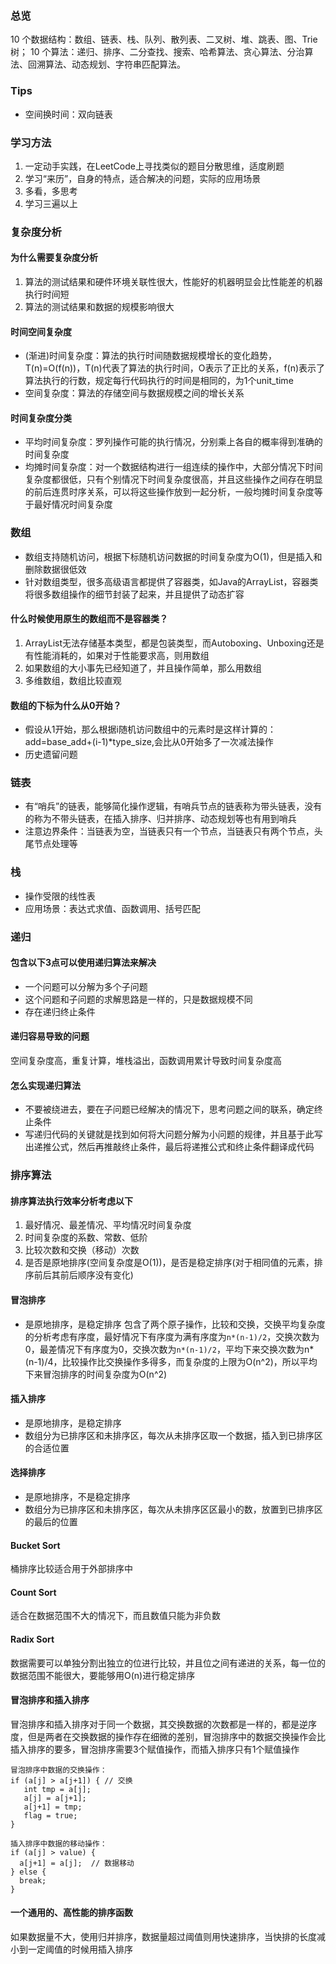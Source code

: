 
### 总览
10 个数据结构：数组、链表、栈、队列、散列表、二叉树、堆、跳表、图、Trie 树；
10 个算法：递归、排序、二分查找、搜索、哈希算法、贪心算法、分治算法、回溯算法、动态规划、字符串匹配算法。

### Tips
- 空间换时间：双向链表

### 学习方法
1. 一定动手实践，在LeetCode上寻找类似的题目分散思维，适度刷题
2. 学习“来历”，自身的特点，适合解决的问题，实际的应用场景
2. 多看，多思考
3. 学习三遍以上

### 复杂度分析
#### 为什么需要复杂度分析
1. 算法的测试结果和硬件环境关联性很大，性能好的机器明显会比性能差的机器执行时间短
2. 算法的测试结果和数据的规模影响很大
#### 时间空间复杂度 
- (渐进)时间复杂度：算法的执行时间随数据规模增长的变化趋势，T(n)=O(f(n))，T(n)代表了算法的执行时间，O表示了正比的关系，f(n)表示了算法执行的行数，规定每行代码执行的时间是相同的，为1个unit_time
- 空间复杂度：算法的存储空间与数据规模之间的增长关系
#### 时间复杂度分类
- 平均时间复杂度：罗列操作可能的执行情况，分别乘上各自的概率得到准确的时间复杂度
- 均摊时间复杂度：对一个数据结构进行一组连续的操作中，大部分情况下时间复杂度都很低，只有个别情况下时间复杂度很高，并且这些操作之间存在明显的前后连贯时序关系，可以将这些操作放到一起分析，一般均摊时间复杂度等于最好情况时间复杂度

### 数组
- 数组支持随机访问，根据下标随机访问数据的时间复杂度为O(1)，但是插入和删除数据很低效
- 针对数组类型，很多高级语言都提供了容器类，如Java的ArrayList，容器类将很多数组操作的细节封装了起来，并且提供了动态扩容
#### 什么时候使用原生的数组而不是容器类？
1. ArrayList无法存储基本类型，都是包装类型，而Autoboxing、Unboxing还是有性能消耗的，如果对于性能要求高，则用数组
2. 如果数组的大小事先已经知道了，并且操作简单，那么用数组
3. 多维数组，数组比较直观
#### 数组的下标为什么从0开始？
- 假设从1开始，那么根据i随机访问数组中的元素时是这样计算的：add=base_add+(i-1)*type_size,会比从0开始多了一次减法操作
- 历史遗留问题

### 链表
- 有“哨兵”的链表，能够简化操作逻辑，有哨兵节点的链表称为带头链表，没有的称为不带头链表，在插入排序、归并排序、动态规划等也有用到哨兵
- 注意边界条件：当链表为空，当链表只有一个节点，当链表只有两个节点，头尾节点处理等

### 栈
- 操作受限的线性表
- 应用场景：表达式求值、函数调用、括号匹配

### 递归
#### 包含以下3点可以使用递归算法来解决
- 一个问题可以分解为多个子问题
- 这个问题和子问题的求解思路是一样的，只是数据规模不同
- 存在递归终止条件
#### 递归容易导致的问题
空间复杂度高，重复计算，堆栈溢出，函数调用累计导致时间复杂度高

#### 怎么实现递归算法
- 不要被绕进去，要在子问题已经解决的情况下，思考问题之间的联系，确定终止条件
- 写递归代码的关键就是找到如何将大问题分解为小问题的规律，并且基于此写出递推公式，然后再推敲终止条件，最后将递推公式和终止条件翻译成代码


### 排序算法
#### 排序算法执行效率分析考虑以下
1. 最好情况、最差情况、平均情况时间复杂度
2. 时间复杂度的系数、常数、低阶
3. 比较次数和交换（移动）次数
4. 是否是原地排序(空间复杂度是O(1))，是否是稳定排序(对于相同值的元素，排序前后其前后顺序没有变化)

#### 冒泡排序
- 是原地排序，是稳定排序
包含了两个原子操作，比较和交换，交换平均复杂度的分析考虑有序度，最好情况下有序度为满有序度为`n*(n-1)/2`，交换次数为0，最差情况下有序度为0，交换次数为`n*(n-1)/2`，平均下来交换次数为n*(n-1)/4，比较操作比交换操作多得多，而复杂度的上限为O(n^2)，所以平均下来冒泡排序的时间复杂度为O(n^2)
#### 插入排序
- 是原地排序，是稳定排序
- 数组分为已排序区和未排序区，每次从未排序区取一个数据，插入到已排序区的合适位置

#### 选择排序
- 是原地排序，不是稳定排序
- 数组分为已排序区和未排序区，每次从未排序区区最小的数，放置到已排序区的最后的位置

#### Bucket Sort
桶排序比较适合用于外部排序中
#### Count Sort
适合在数据范围不大的情况下，而且数值只能为非负数
#### Radix Sort
数据需要可以单独分割出独立的位进行比较，并且位之间有递进的关系，每一位的数据范围不能很大，要能够用O(n)进行稳定排序

#### 冒泡排序和插入排序
冒泡排序和插入排序对于同一个数据，其交换数据的次数都是一样的，都是逆序度，但是两者在交换数据的操作存在细微的差别，冒泡排序中的数据交换操作会比插入排序的要多，冒泡排序需要3个赋值操作，而插入排序只有1个赋值操作
```
冒泡排序中数据的交换操作：
if (a[j] > a[j+1]) { // 交换
   int tmp = a[j];
   a[j] = a[j+1];
   a[j+1] = tmp;
   flag = true;
}

插入排序中数据的移动操作：
if (a[j] > value) {
  a[j+1] = a[j];  // 数据移动
} else {
  break;
}
```
#### 一个通用的、高性能的排序函数
如果数据量不大，使用归并排序，数据量超过阈值则用快速排序，当快排的长度减小到一定阈值的时候用插入排序
